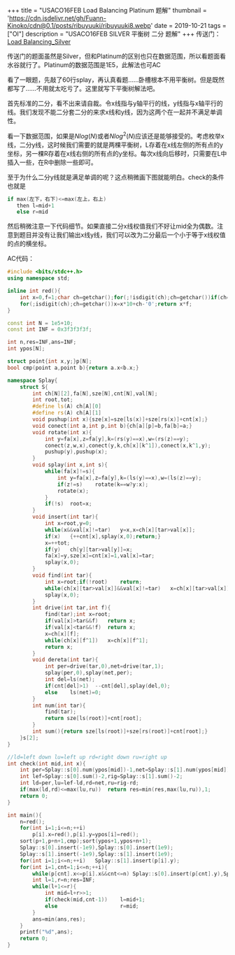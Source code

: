 +++
title = "USACO16FEB Load Balancing Platinum 题解"
thumbnail = 'https://cdn.jsdelivr.net/gh/Fuann-Kinoko/cdn@0.1/posts/ribuyuuki/ribuyuuki8.webp'
date = 2019-10-21
tags = ["OI"]
description = "USACO16FEB SILVER 平衡树 二分 题解"
+++
传送门：[Load Balancing_Silver](https://www.luogu.org/problem/P3138) 

传送门的题面虽然是Silver，但和Platinum的区别也只在数据范围，所以看题面看水谷就行了。Platinum的数据范围是1E5，此解法也可AC

看了一眼题，先敲了60行splay，再认真看题……卧槽根本不用平衡树。但是既然都写了……不用就太吃亏了。这里就写下平衡树解法吧。

首先标准的二分，看不出来请自裁。令x线指与y轴平行的线，y线指与x轴平行的线。我们发现不能二分套二分的来求x线和y线，因为这两个在一起并不满足单调性。

看一下数据范围，如果是$Nlog(N)$或者$Nlog^2(N)$应该还是能够接受的。考虑枚举x线，二分y线，这时候我们需要的就是两棵平衡树，L存着在x线左侧的所有点的y坐标，另一棵R存着在x线右侧的所有点的y坐标。每次x线向后移时，只需要在L中插入一些，在R中删除一些即可。

至于为什么二分y线就是满足单调的呢？这点稍微画下图就能明白。check的条件也就是


```c++
if max(左下，右下)<=max(左上，右上)
   then l=mid+1
   else r=mid
```

然后稍微注意一下代码细节。如果直接二分x线权值我们不好让mid全为偶数。注意到题目并没有让我们输出x线y线，我们可以改为二分最后一个小于等于x线权值的点的横坐标。



AC代码：

```c++
#include <bits/stdc++.h>
using namespace std;

inline int red(){
	int x=0,f=1;char ch=getchar();for(;!isdigit(ch);ch=getchar())if(ch=='-')f=-1;
	for(;isdigit(ch);ch=getchar())x=x*10+ch-'0';return x*f;
}

const int N = 1e5+10;
const int INF = 0x3f3f3f3f;

int n,res=INF,ans=INF;
int ypos[N];

struct point{int x,y;}p[N];
bool cmp(point a,point b){return a.x<b.x;}

namespace Splay{
	struct S{
		int ch[N][2],fa[N],sze[N],cnt[N],val[N];
		int root,tot;
		#define ls(A) ch[A][0]
		#define rs(A) ch[A][1]
		void pushup(int x){sze[x]=sze[ls(x)]+sze[rs(x)]+cnt[x];}
		void conect(int a,int p,int b){ch[a][p]=b,fa[b]=a;}
		void rotate(int x){
			int y=fa[x],z=fa[y],k=(rs(y)==x),w=(rs(z)==y);
			conect(z,w,x),conect(y,k,ch[x][k^1]),conect(x,k^1,y);
			pushup(y),pushup(x);
		}
		void splay(int x,int s){
			while(fa[x]!=s){
				int y=fa[x],z=fa[y],k=(ls(y)==x),w=(ls(z)==y);
				if(z!=s)	rotate(k==w?y:x);
				rotate(x);
			}
			if(!s)	root=x;
		}
		void insert(int tar){
			int x=root,y=0;
			while(x&&val[x]!=tar)	y=x,x=ch[x][tar>val[x]];
			if(x)	{++cnt[x],splay(x,0);return;}
			x=++tot;
			if(y)	ch[y][tar>val[y]]=x;
			fa[x]=y,sze[x]=cnt[x]=1,val[x]=tar;
			splay(x,0);
		}
		void find(int tar){		
			int x=root;if(!root)	return;
			while(ch[x][tar>val[x]]&&val[x]!=tar)	x=ch[x][tar>val[x]];
			splay(x,0);
		}
		int drive(int tar,int f){
			find(tar);int x=root;
			if(val[x]>tar&&f)	return x;
			if(val[x]<tar&&!f)	return x;
			x=ch[x][f];
			while(ch[x][f^1])	x=ch[x][f^1];
			return x;
		}
		void dereta(int tar){
			int per=drive(tar,0),net=drive(tar,1);
			splay(per,0),splay(net,per);	
			int del=ls(net);
			if(cnt[del]>1)	--cnt[del],splay(del,0);
			else	ls(net)=0;
		}
		int num(int tar){
			find(tar);
			return sze[ls(root)]+cnt[root];
		}
		int sum(){return sze[ls(root)]+sze[rs(root)]+cnt[root];}
	}s[2];
}

//ld=left down lu=left up rd=right down ru=right up
int check(int mid,int x){
	int per=Splay::s[0].num(ypos[mid])-1,net=Splay::s[1].num(ypos[mid])-1;
	int lef=Splay::s[0].sum()-2,rig=Splay::s[1].sum()-2;
	int ld=per,lu=lef-ld,rd=net,ru=rig-rd;
	if(max(ld,rd)<=max(lu,ru))	return res=min(res,max(lu,ru)),1;
	return 0;
}

int main(){
	n=red();
	for(int i=1;i<=n;++i)
		p[i].x=red(),p[i].y=ypos[i]=red();
	sort(p+1,p+n+1,cmp);sort(ypos+1,ypos+n+1);
	Splay::s[0].insert(-1e9),Splay::s[0].insert(1e9);
	Splay::s[1].insert(-1e9),Splay::s[1].insert(1e9);
	for(int i=1;i<=n;++i)	Splay::s[1].insert(p[i].y);
	for(int i=1,cnt=1;i<=n;++i){
		while(p[cnt].x<=p[i].x&&cnt<=n)	Splay::s[0].insert(p[cnt].y),Splay::s[1].dereta(p[cnt++].y);
		int l=1,r=n;res=INF;
		while(l+1<=r){
			int mid=l+r>>1;
			if(check(mid,cnt-1))	l=mid+1;
			else					r=mid;
		}
		ans=min(ans,res);
	}
	printf("%d",ans);
	return 0;
}
```


